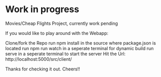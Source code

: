 # Work in progress
Movies/Cheap Flights Project, currently work pending

If you would like to play around with the Webapp:

Clone/fork the Repo
run npm install in the source where package.json is located
run npm run watch in a seperate terminal for dynamic build
run serve in a seperate terminal to start the server
Hit the Url: http://localhost:5000/src/client/

Thanks for checking it out. Cheers!!
